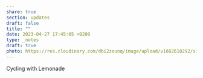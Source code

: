 ```yaml
---
share: true
section: updates
draft: false
title: ""
date: 2023-04-27 17:45:05 +0200
type: _notes
draft: true
photo: https://res.cloudinary.com/dbi2zounq/image/upload/v1682610292/sisw3fp4nxnt8t1l11zz.jpg
---
```



Cycling with Lemonade
